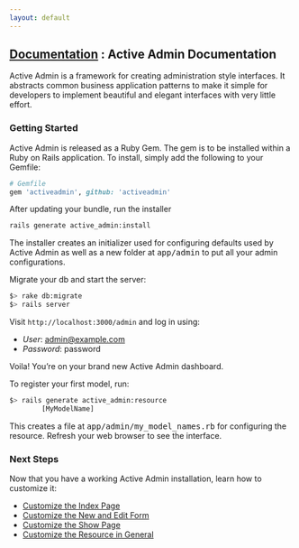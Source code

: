 ```yaml
---
layout: default
---
```

<h2 class="in-docs">
    <span class="breadcrumb">
        <a href="documentation.html">Documentation</a> :
    </span>
    Active Admin Documentation
</h2>

Active Admin is a framework for creating administration style interfaces. It abstracts common business application patterns to make it simple for developers to implement beautiful and elegant interfaces with very
little effort.

### Getting Started

Active Admin is released as a Ruby Gem. The gem is to be installed within a Ruby on Rails application. To
        install, simply add the following to your Gemfile:

```ruby
# Gemfile
gem 'activeadmin', github: 'activeadmin'
```

After updating your bundle, run the installer

```bash
rails generate active_admin:install
```

The installer creates an initializer used for configuring defaults used by Active Admin as well as a new folder at <tt>app/admin</tt> to put all your admin configurations.

Migrate your db and start the server:

```bash
$> rake db:migrate
$> rails server
```

Visit `http://localhost:3000/admin` and log in using:

* <em>User</em>: admin@example.com
* <em>Password</em>: password

Voila! You&#8217;re on your brand new Active Admin dashboard.

To register your first model, run:

```bash
$> rails generate active_admin:resource
        [MyModelName]
```

This creates a file at <tt>app/admin/my_model_names.rb</tt> for configuring the resource. Refresh your web browser to see the interface.

### Next Steps

Now that you have a working Active Admin installation, learn how to customize it:

* <a href='{{ site.baseurl }}/3-index-pages.html'>Customize the Index Page</a>
* <a href='{{ site.baseurl }}/5-forms.html'>Customize the New and Edit Form</a>
* <a href='{{ site.baseurl }}/6-show-pages.html'>Customize the Show Page</a>
* <a href='{{ site.baseurl }}/2-resource-customization.html'>Customize the Resource in General</a>
